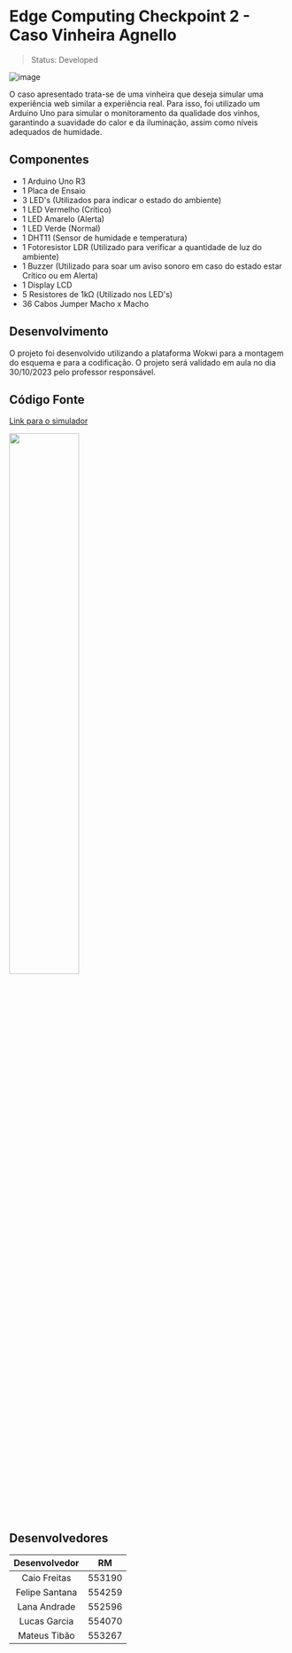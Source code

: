 # Edge Computing Checkpoint 2 - Caso Vinheira Agnello

> Status: Developed

![image](https://github.com/LanaAndrade/CP2-Arduino/assets/82892986/925fe9c4-7c22-4a6e-a2de-e0990b9eddf7)

O caso apresentado trata-se de uma vinheira que deseja simular uma experiência web similar a experiência real. Para isso, foi utilizado um Arduino Uno para simular o monitoramento da qualidade dos vinhos, garantindo a suavidade do calor e da iluminação, assim como níveis adequados de humidade.

## Componentes
* 1 Arduino Uno R3
* 1 Placa de Ensaio
* 3 LED's (Utilizados para indicar o estado do ambiente)
* 1 LED Vermelho (Crítico)
* 1 LED Amarelo (Alerta)
* 1 LED Verde (Normal)
* 1 DHT11 (Sensor de humidade e temperatura)
* 1 Fotoresistor LDR (Utilizado para verificar a quantidade de luz do ambiente)
* 1 Buzzer (Utilizado para soar um aviso sonoro em caso do estado estar Crítico ou em Alerta)
* 1 Display LCD
* 5 Resistores de 1kΩ (Utilizado nos LED's)
* 36 Cabos Jumper Macho x Macho
  
## Desenvolvimento
O projeto foi desenvolvido utilizando a plataforma Wokwi para a montagem do esquema e para a codificação. O projeto será validado em aula no dia 30/10/2023 pelo professor responsável.

## Código Fonte
[Link para o simulador](https://wokwi.com/projects/379966980664468481)

[<img src="https://imgbox.com/Ut0yHgOw" width="50%">](https://www.youtube.com/watch?v=Vo5QHUxvhsI "Now in Android: 55")


## Desenvolvedores

Desenvolvedor | RM
:-----------: | :------:
Caio Freitas  | 553190
Felipe Santana| 554259
Lana Andrade  | 552596
Lucas Garcia  | 554070
Mateus Tibão  | 553267

